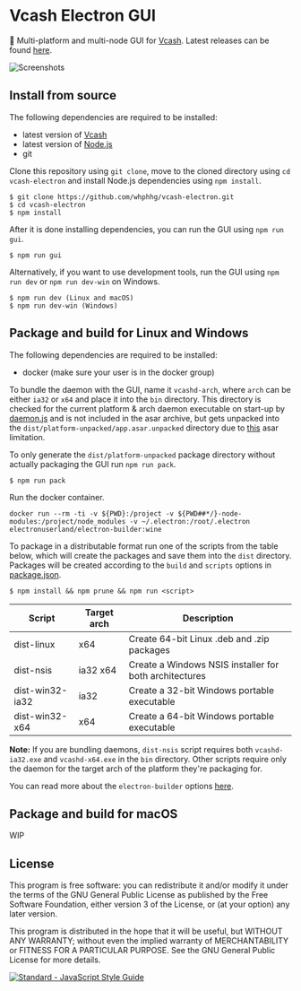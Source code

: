 # Vcash Electron GUI
:honeybee: Multi-platform and multi-node GUI for [Vcash](https://vcash.info/).
Latest releases can be found [here](https://github.com/whphhg/vcash-electron/releases).

![Screenshots](http://i.imgur.com/OBt1iOA.gif)

## Install from source
The following dependencies are required to be installed:
* latest version of [Vcash](https://vcash.info/wallets.php)
* latest version of [Node.js](https://nodejs.org/en/download/current/)
* git

Clone this repository using `git clone`, move to the cloned directory
using `cd vcash-electron` and install Node.js dependencies using `npm install`.

    $ git clone https://github.com/whphhg/vcash-electron.git
    $ cd vcash-electron
    $ npm install

After it is done installing dependencies, you can run the GUI
using `npm run gui`.

    $ npm run gui

Alternatively, if you want to use development tools, run the GUI
using `npm run dev` or `npm run dev-win` on Windows.

    $ npm run dev (Linux and macOS)
    $ npm run dev-win (Windows)

## Package and build for Linux and Windows
The following dependencies are required to be installed:
* docker (make sure your user is in the docker group)

To bundle the daemon with the GUI, name it `vcashd-arch`, where `arch` can
be either `ia32` or `x64` and place it into the `bin` directory. This directory
is checked for the current platform & arch daemon executable on start-up by
[daemon.js](https://github.com/whphhg/vcash-electron/blob/master/src/daemon.js)
and is not included in the asar archive, but gets unpacked into
the `dist/platform-unpacked/app.asar.unpacked` directory due to
[this](https://electron.atom.io/docs/tutorial/application-packaging/#executing-binaries-inside-asar-archive)
asar limitation.

To only generate the `dist/platform-unpacked` package directory without
actually packaging the GUI run `npm run pack`.

    $ npm run pack

Run the docker container.

    docker run --rm -ti -v ${PWD}:/project -v ${PWD##*/}-node-modules:/project/node_modules -v ~/.electron:/root/.electron electronuserland/electron-builder:wine

To package in a distributable format run one of the scripts from the table
below, which will create the packages and save them into the `dist` directory.
Packages will be created according to the `build` and `scripts` options in
[package.json](https://github.com/whphhg/vcash-electron/blob/master/package.json#L11-L33).

    $ npm install && npm prune && npm run <script>

Script | Target arch | Description
------ | ------ | ------
dist-linux | x64 | Create 64-bit Linux .deb and .zip packages
dist-nsis | ia32 x64 | Create a Windows NSIS installer for both architectures
dist-win32-ia32 | ia32 | Create a 32-bit Windows portable executable
dist-win32-x64 | x64 | Create a 64-bit Windows portable executable

**Note:** If you are bundling daemons, `dist-nsis` script requires both
`vcashd-ia32.exe` and `vcashd-x64.exe` in the `bin` directory. Other scripts
require only the daemon for the target arch of the platform they're packaging for.

You can read more about the `electron-builder` options
[here](https://github.com/electron-userland/electron-builder/wiki/Options).

## Package and build for macOS
WIP

## License
This program is free software: you can redistribute it and/or modify
it under the terms of the GNU General Public License as published by
the Free Software Foundation, either version 3 of the License, or
(at your option) any later version.

This program is distributed in the hope that it will be useful,
but WITHOUT ANY WARRANTY; without even the implied warranty of
MERCHANTABILITY or FITNESS FOR A PARTICULAR PURPOSE.  See the
GNU General Public License for more details.

[![Standard - JavaScript Style Guide](https://cdn.rawgit.com/feross/standard/master/badge.svg)](https://github.com/feross/standard)
